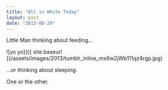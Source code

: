 ```yaml
---
title: "All in White Today"
layout: post
date: "2013-08-29"
---
```


Little Man thinking about feeding…

![yo yo]({{ site.baseurl }}/assets/images/2013/tumblr_inline_ms6w2jWb111qz4rgp.jpg)

…or thinking about sleeping.

One or the other.
